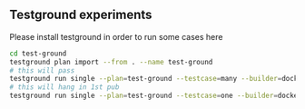 Testground experiments 
---

Please install testground in order to run some cases here

```bash
cd test-ground
testground plan import --from . --name test-ground
# this will pass
testground run single --plan=test-ground --testcase=many --builder=docker:generic --runner=local:docker --instances=4 --wait 
# this will hang in 1st pub
testground run single --plan=test-ground --testcase=one --builder=docker:generic --runner=local:docker --instances=4 --wait 
```